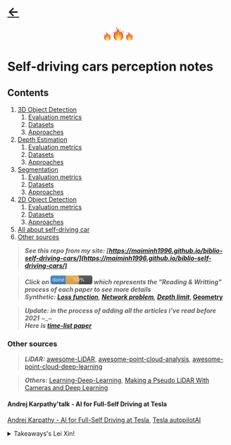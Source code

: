 # [&larr;](https://maiminh1996.github.io/blog.html)

<p align="center" vertical-align="middle"><img src="doc/fire.png" alt="drawing" width="20"/><img src="doc/fire.png" alt="drawing" width="30"/><img src="doc/fire.png" alt="drawing" width="20"/></p>

# Self-driving cars perception notes

## Contents

1. [3D Object Detection](README.md)
	1. [Evaluation metrics](3d_od/evaluation.md)
	2. [Datasets](3d_od/dataset.md)
	3. [Approaches](3d_od/appro.md)
2. [Depth Estimation](README.md) 
	1. [Evaluation metrics](depth_estimation/evaluation.md)
	2. [Datasets](depth_estimation/dataset.md)
	3. [Approaches](depth_estimation/appro.md)
3. [Segmentation](README.md)
	1. [Evaluation metrics](seg/evaluation.md)
	2. [Datasets](seg/dataset.md)
	3. [Approaches](seg/appro.md)
4. [2D Object Detection](README.md)
	1. [Evaluation metrics](2d_od/evaluation.md)
	2. [Datasets](2d_od/dataset.md)
	3. [Approaches](2d_od/appro.md)
6. [All about self-driving car](all.md)
5. [Other sources](#other-sources)

> **_See this repo from my site: [https://maiminh1996.github.io/biblio-self-driving-cars/](https://maiminh1996.github.io/biblio-self-driving-cars/)_**

> **_Click on [<img src="doc/50.png" width="95">](README.md) which represents the "Reading & Writting" process of each paper to see more details_**  
> **_Synthetic: [Loss function](loss_problem.md), [Network problem](network_problem.md), [Depth limit](depth_estimation/depth_limit.md)_, [Geometry](geometry.md)**

> **_Update: in the process of adding all the articles i've read before 2021_** ~_~  
> **_Here is [time-list paper](time_list_paper.md)_**


### Other sources

> **_LiDAR:_** [awesome-LiDAR](https://github.com/szenergy/awesome-lidar#datasets), [awesome-point-cloud-analysis](https://github.com/Yochengliu/awesome-point-cloud-analysis), [awesome-point-cloud-deep-learning](https://github.com/dashidhy/awesome-point-cloud-deep-learning)

> **_Others:_** [Learning-Deep-Learning](https://github.com/patrick-llgc/Learning-Deep-Learning), <a href="https://medium.com/swlh/making-a-pseudo-lidar-with-cameras-and-deep-learning-e8f03f939c5f">Making a Pseudo LiDAR With Cameras and Deep Learning</a>


#### Andrej Karpathy'talk - AI for Full-Self Driving at Tesla
[Andrej Karpathy - AI for Full-Self Driving at Tesla](https://www.youtube.com/watch?v=hx7BXih7zx8&feature=youtu.be), [Tesla autopilotAI](https://www.tesla.com/autopilotAI)
<details>
  <summary>Takeaways's Lei Xin!</summary>
1. What is Tesla Autopilot 1:20<br/>
2. <b>Tesla's methods are heavily based on computer vision rather than lidar</b> 5:25<br/>
3. Neural networks in production 6:55<br/>
4. Receive training images for tricky cases from the fleet 8:35
5. For testing, it is not enough to just rely on loss function and mean accuracy of test set 13:00<br/>
6. HydraNet contains 48 networks with shared backbone, 1,000 distinct predictions (Number of output tensors) and it takes 70,000 GPU hours to train 14:12<br/>
7. Neural networks for full self-driving 16:54<br/>
8. <b>Get depth estimation from images directly by using self-supervised techniques</b> 22:54, predict the depth, drive to it and measure the real distance<br/>
9. other uses of <b>self-supervised learning</b> 25:24<br/>
10. Q&A 26:50

</details>



<!--

</br>● 

-->